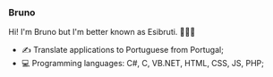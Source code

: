 ### Bruno

Hi! I'm Bruno but I'm better known as Esibruti. 👨🏼‍💻

* ✍ Translate applications to Portuguese from Portugal;
* 💻 Programming languages: C#, C, VB.NET, HTML, CSS, JS, PHP;
